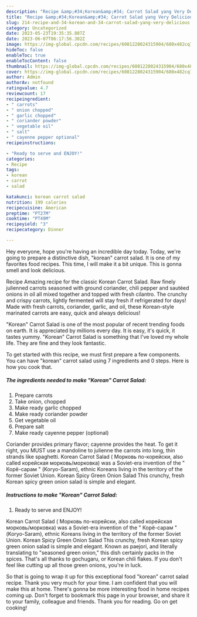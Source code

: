 ```yaml
---
description: "Recipe &amp;#34;Korean&amp;#34; Carrot Salad yang Very Delicious}"
title: "Recipe &amp;#34;Korean&amp;#34; Carrot Salad yang Very Delicious}"
slug: 214-recipe-and-34-korean-and-34-carrot-salad-yang-very-delicious
category: Uncategorized
date: 2023-05-23T19:35:35.807Z
date: 2023-06-07T06:17:56.302Z
image: https://img-global.cpcdn.com/recipes/6081228024315904/680x482cq70/korean-carrot-salad-recipe-main-photo.jpg
hideToc: false
enableToc: true
enableTocContent: false
thumbnail: https://img-global.cpcdn.com/recipes/6081228024315904/680x482cq70/korean-carrot-salad-recipe-main-photo.jpg
cover: https://img-global.cpcdn.com/recipes/6081228024315904/680x482cq70/korean-carrot-salad-recipe-main-photo.jpg
author: Admin
authorAv: notfound
ratingvalue: 4.7
reviewcount: 17
recipeingredient:
- " carrots"
- " onion chopped"
- " garlic chopped"
- " coriander powder"
- " vegetable oil"
- " salt"
- " cayenne pepper optional"
recipeinstructions:

- "Ready to serve and ENJOY!"
categories:
- Recipe
tags:
- korean
- carrot
- salad

katakunci: korean carrot salad 
nutrition: 199 calories
recipecuisine: American
preptime: "PT27M"
cooktime: "PT49M"
recipeyield: "3"
recipecategory: Dinner

---
```



Hey everyone, hope you're having an incredible day today. Today, we're going to prepare a distinctive dish, &#34;korean&#34; carrot salad. It is one of my favorites food recipes. This time, I will make it a bit unique. This is gonna smell and look delicious.

Recipe Amazing recipe for the classic Korean Carrot Salad. Raw finely julienned carrots seasoned with ground coriander, chili pepper and sautéed onions in oil all mixed together and topped with fresh cilantro. The crunchy and crispy carrots, lightly fermented will stay fresh if refrigerated for days! Made with fresh carrots, coriander, garlic, and oil, these Korean-style marinated carrots are easy, quick and always delicious!

&#34;Korean&#34; Carrot Salad is one of the most popular of recent trending foods on earth. It is appreciated by millions every day. It is easy, it's quick, it tastes yummy. &#34;Korean&#34; Carrot Salad is something that I've loved my whole life. They are fine and they look fantastic.


To get started with this recipe, we must first prepare a few components. You can have &#34;korean&#34; carrot salad using 7 ingredients and 0 steps. Here is how you cook that.

<!--inarticleads1-->

##### The ingredients needed to make &#34;Korean&#34; Carrot Salad:

1. Prepare  carrots
1. Take  onion, chopped
1. Make ready  garlic chopped
1. Make ready  coriander powder
1. Get  vegetable oil
1. Prepare  salt
1. Make ready  cayenne pepper (optional)


Coriander provides primary flavor; cayenne provides the heat. To get it right, you MUST use a mandoline to julienne the carrots into long, thin strands like spaghetti. Korean Carrot Salad ( Морковь по-корейски, also called корейская морковь/морковка) was a Soviet-era invention of the &#34; Корё-сарам &#34; (Koryo-Saram), ethnic Koreans living in the territory of the former Soviet Union. Korean Spicy Green Onion Salad This crunchy, fresh Korean spicy green onion salad is simple and elegant. 

<!--inarticleads2-->

##### Instructions to make &#34;Korean&#34; Carrot Salad:


1. Ready to serve and ENJOY!

Korean Carrot Salad ( Морковь по-корейски, also called корейская морковь/морковка) was a Soviet-era invention of the &#34; Корё-сарам &#34; (Koryo-Saram), ethnic Koreans living in the territory of the former Soviet Union. Korean Spicy Green Onion Salad This crunchy, fresh Korean spicy green onion salad is simple and elegant. Known as paejori, and literally translating to &#34;seasoned green onion,&#34; this dish certainly packs in the spices. That&#39;s all thanks to gochugaru, or Korean chili flakes. If you don&#39;t feel like cutting up all those green onions, you&#39;re in luck. 

So that is going to wrap it up for this exceptional food &#34;korean&#34; carrot salad recipe. Thank you very much for your time. I am confident that you will make this at home. There's gonna be more interesting food in home recipes coming up. Don't forget to bookmark this page in your browser, and share it to your family, colleague and friends. Thank you for reading. Go on get cooking!
